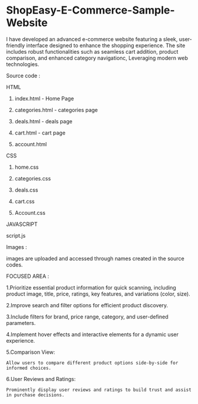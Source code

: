# ShopEasy-E-Commerce-Sample-Website
I have developed an advanced e-commerce website featuring a sleek, user-friendly interface designed to enhance the shopping experience. The site includes robust functionalities such as seamless cart addition, product comparison, and enhanced category navigationc, Leveraging modern web technologies.

Source code :

HTML

1. index.html - Home Page 

2. categories.html - categories page

3. deals.html - deals page

4. cart.html - cart page 

5. account.html
   
CSS

1. home.css

2. categories.css

3. deals.css

4. cart.css

5. Account.css
   
JAVASCRIPT

script.js

Images :

images are uploaded and accessed through names created in the source codes.


FOCUSED AREA :

1.Prioritize essential product information for quick scanning, including product image, title, price, ratings, key features, and variations (color, size).

2.Improve search and filter options for efficient product discovery.

3.Include filters for brand, price range, category, and user-defined parameters.

4.Implement hover effects and interactive elements for a dynamic user experience.

5.Comparison View:

    Allow users to compare different product options side-by-side for informed choices.
6.User Reviews and Ratings:

    Prominently display user reviews and ratings to build trust and assist in purchase decisions.
